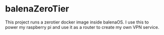 # balenaZeroTier
This project runs a zerotier docker image inside balenaOS. I use this to power my raspberry pi and use it as a router to create my own VPN service.
